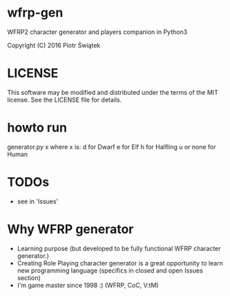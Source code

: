 # wfrp-gen
WFRP2 character generator and players companion in Python3

Copyright (C) 2016 Piotr Świątek

# LICENSE
This software may be modified and distributed under the terms
of the MIT license.  See the LICENSE file for details.

# howto run
generator.py x
where x is:
d for Dwarf
e for Elf
h for Halfling
u or none for Human

# TODOs
- see in 'Issues'

# Why WFRP generator
- Learning purpose (but developed to be fully functional WFRP character generator.)
- Creating Role Playing character generator is a great opportunity to learn new programming language (specifics in closed and open Issues section)
- I'm game master since 1998 :) (WFRP, CoC, V:tM)
